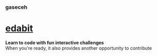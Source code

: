 ### gaseceh
# [edabit](https://edabit.com)
**Learn to code with fun interactive challenges**  
When you're ready, it also provides another opportunity to contribute
